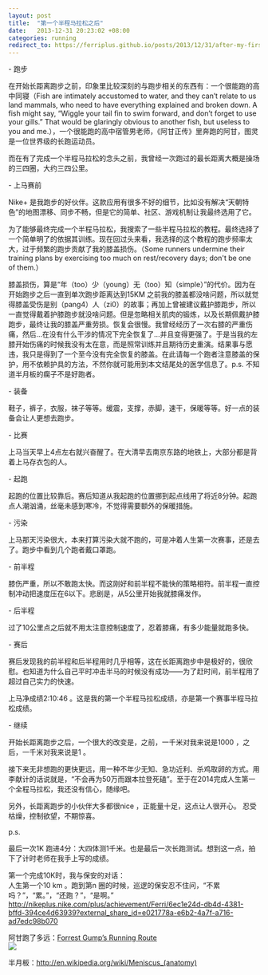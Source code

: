 ```yaml
---
layout: post
title:  "第一个半程马拉松之后"
date:   2013-12-31 20:23:02 +08:00
categories: running
redirect_to: https://ferriplus.github.io/posts/2013/12/31/after-my-first-half-marathon.html
---
```

\- 跑步

在开始长距离跑步之前，印象里比较深刻的与跑步相关的东西有：一个很能跑的高中同寝（Fish are intimately accustomed to water, and they can’t relate to us land mammals, who need to have everything explained and broken down. A fish might say, “Wiggle your tail fin to swim forward, and don’t forget to use your gills.” That would be glaringly obvious to another fish, but useless to you and me.），一个很能跑的高中宿管男老师，《阿甘正传》里奔跑的阿甘，图灵是一位世界级的长跑运动员。

而在有了完成一个半程马拉松的念头之前，我曾经一次跑过的最长距离大概是操场的三四圈，大约三四公里。

\- 上马赛前

Nike+ 是我跑步的好伙伴。这款应用有很多不好的细节，比如没有解决“天朝特色”的地图漂移、同步不畅，但是它的简单、社区、游戏机制让我最终选用了它。

为了能够最终完成一个半程马拉松，我搜索了一些半程马拉松的教程。最终选择了一个简单明了的依据其训练。现在回过头来看，我选择的这个教程的跑步频率太大，过于频繁的跑步贡献了我的膝盖损伤。（Some runners undermine their training plans by exercising too much on rest/recovery days; don't be one of them.）

膝盖损伤，算是“年（too）少（young）无（too）知（simple）”的代价。因为在开始跑步之后一直到单次跑步距离达到15KM 之前我的膝盖都没啥问题，所以就觉得膝盖受伤是别（pang4）人（zi0）的故事；再加上曾被建议戴护膝跑步，所以一直觉得戴着护膝跑步就没啥问题。但是忽略相关肌肉的锻炼，以及长期佩戴护膝跑步，最终让我的膝盖严重劳损。恢复会很慢。我曾经经历了一次右膝的严重伤痛，然后…在没有什么干涉的情况下完全恢复了…并且变得更强了。于是当我的左膝开始伤痛的时候我没有太在意，而是照常训练并且期待历史重演。结果事与愿违，我只是得到了一个至今没有完全恢复的膝盖。在此请每一个跑者注意膝盖的保护，用不依赖护具的方法，不然你就可能用到本文结尾处的医学信息了。p.s. 不知道半月板的瘸子不是好跑者。

\- 装备

鞋子，裤子，衣服，袜子等等。缓震，支撑，赤脚，速干，保暖等等。好一点的装备会让人更想去跑步。

\- 比赛

上马当天早上4点左右就兴奋醒了。在大清早去南京东路的地铁上，大部分都是背着上马存衣包的人。

\- 起跑

起跑的位置比较靠后。赛后知道从我起跑的位置挪到起点线用了将近8分钟。起跑点人潮汹涌，丝毫未感到寒冷，不觉得需要额外的保暖措施。

\- 污染

上马那天污染很大，本来打算污染大就不跑的，可是冲着人生第一次赛事，还是去了。跑步中看到几个跑者戴口罩跑。

\- 前半程

膝伤严重，所以不敢跑太快。而这刚好和前半程不能快的策略相符。前半程一直控制冲动把速度压在6以下。悲剧是，从5公里开始我就膝痛发作。

\- 后半程

过了10公里点之后就不用太注意控制速度了，忍着膝痛，有多少能量就跑多快。

\- 赛后

赛后发现我的前半程和后半程用时几乎相等，这在长距离跑步中是极好的，很欣慰。也知道为什么自己平时冲击半马的时候没有成功——为了赶时间，前半程用了超过自己实力的快速。

上马净成绩2:10:46 。这是我的第一个半程马拉松成绩，亦是第一个赛事半程马拉松成绩。

\- 继续

开始长距离跑步之后，一个很大的改变是，之前，一千米对我来说是1000 ，之后，一千米对我来说是1 。

接下来无非想跑的更快更远，用一种不年少无知、急功近利、杀鸡取卵的方式。用李献计的话说就是，“不会再为50万而跟本拉登死磕”。至于在2014完成人生第一个全程马拉松，我还没有信心，随缘吧。

另外，长距离跑步的小伙伴大多都很nice ，正能量十足，这点让人很开心。
忍受枯燥，控制欲望，不期惊喜。

p.s.

最后一次1K 跑进4分：大四体测1千米。也是最后一次长跑测试。想到这一点，拍下了计时老师在我手上写的成绩。

第一个完成10K时，我与保安的对话：  
人生第一个10 km 。跑到第n 圈的时候，巡逻的保安忍不住问，“不累吗？”，“累。”，“还跑？”，“是啊。”  
<http://nikeplus.nike.com/plus/achievement/Ferri/6ec1e24d-db4d-4381-bffd-394ce4d63939?external_share_id=e021778a-e6b2-4a7f-a716-ad7edc98b070>

阿甘跑了多远：[Forrest Gump’s Running Route](http://www.centives.net/S/2012/forrest-gumps-running-route/)  
![](http://www.Centives.net/S/wp-content/uploads/2012/05/051412_0230_ForrestGump1.png)

半月板：<http://en.wikipedia.org/wiki/Meniscus_(anatomy)>
